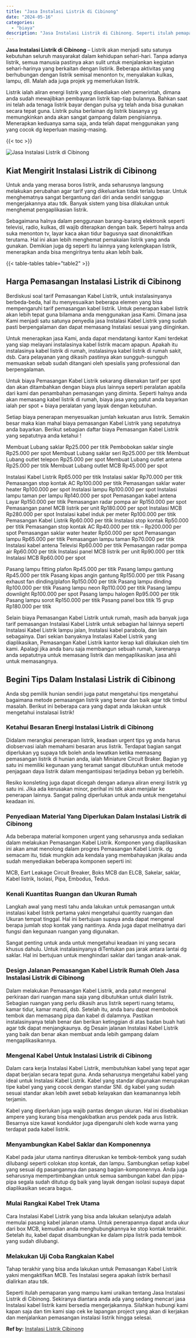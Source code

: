 ```yaml
---
title: "Jasa Instalasi Listrik di Cibinong"
date: "2024-05-16"
categories: 
  - "biaya"
description: "Jasa Instalasi Listrik di Cibinong. Seperti itulah pemaparan yang mampu kami uraikan tentang Jasa Instalasi Listrik di Cibinong. Sekiranya diantara anda ada..."
---
```


**Jasa Instalasi Listrik di Cibinong** – Listrik akan menjadi satu satunya kebutuhan seluruh masyarakat dalam kehidupan sehari-hari. Tanpa adanya listrik, semua manusia pastinya akan sulit untuk menjalankan kegiatan sehari-harinya yang berkaitan dengan listirik. Beberapa aktivitas yang berhubungan dengan listrik semisal menonton tv, menyalakan kulkas, lampu, dll. Malah ada juga projek yg memerlukan listrik.

Listrik ialah aliran energi listrik yang disediakan oleh pemerintah, dimana anda sudah mewajibkan pembayaran listrik tiap-tiap bulannya. Bahkan saat ini telah ada tenaga listrik bayar dengan pulsa yg telah anda bisa gunakan secara tepat guna. Listrik pulsa berlainan dg listrik biasanya yg memungkinkan anda akan sangat gampang dalam pengisiannya. Menerapkan keduanya sama saja, anda telah dapat menggunakan yang yang cocok dg keperluan masing-masing.

{{< toc >}}

![Jasa Instalasi Listrik di Cibinong](/images/instalasi-listrik-murah22.png)

## Kiat Mengirit Instalasi Listrik di Cibinong

Untuk anda yang merasa boros listrik, anda seharusnya langsung melakukan perubahan agar tarif yang dikeluarkan tidak terlalu besar. Untuk menghematnya sangat bergantung dari diri anda sendiri sanggup mengerjakannya atau tdk. Banyak sistem yang bisa dilakukan untuk menghemat pengaplikasian listrik.

Sebagaimana halnya dalam penggunaan barang-barang elektronik seperti televisi, radio, kulkas, dll wajib diterapkan dengan baik. Seperti halnya anda suka menonton tv, layar kaca akan tidur bagusnya saat dinonaktifkan terutama. Hal ini akan lebih menghemat pemakaian listrik yang anda gunakan. Demikian juga dg seperti itu lainnya yang kelengkapan listrik, menerapkan anda bisa mengiritnya tentu akan lebih baik.

{{< table-tables table="table2" >}}

## Harga Pemasangan Instalasi Listrik di Cibinong

Berdiskusi soal tarif Pemasangan Kabel Listrik, untuk instalasinyanya berbeda-beda, hal itu menyesuaikan beberapa elemen yang bisa mempengaruhi tarif pemasangan kabel listrik. Untuk penerapan kabel listrik akan lebih tepat guna bilamana anda menggunakan jasa Kami. Dimana jasa Kami menjadi satu satunya penyedia jasa Instalasi Kabel Listrik yang sudah pasti berpengalaman dan dapat memasang Instalasi sesuai yang diinginkan.

Untuk menerapkan jasa Kami, anda dapat mendatangi kantor Kami terdekat yang siap melayani instalasinya kabel listrik macam apapun. Apakah itu instalasinya kabel listrik di rumah, instalasinya kabel listrik di rumah sakit, dsb. Cara pelayanan yang dikasih pastinya akan sungguh-sungguh memuaskan sebab sudah ditangani oleh spesialis yang professional dan berpengalaman.

Untuk biaya Pemasangan Kabel Listrik sekarang dikenakan tarif per spot dan akan ditambahkan dengan biaya plus lainnya seperti peralatan apabila dari kami dan penambahan pemasangan yang diminta. Seperti halnya anda akan memasang kabel listrik di rumah, biaya jasa yang patut anda bayarkan ialah per spot + biaya peralatan yang layak dengan kebutuhan.

Setiap biaya penerapan menyesuaikan jumlah kekuatan arus listrik. Semakin besar maka kian mahal biaya pemasangan Kabel Listrik yang sepatutnya anda bayarkan. Berikut sebagian daftar biaya Pemasangan Kabel Listrik yang sepatutnya anda ketahui !

Membuat Lubang saklar Rp25.000 per titik Pembobokan saklar single Rp25.000 per spot Membuat Lubang saklar seri Rp25.000 per titik Membuat Lubang outlet telepon Rp25.000 per spot Membuat Lubang outlet antena Rp25.000 per titik Membuat Lubang outlet MCB Rp45.000 per spot

Instalasi Kabel Listrik Rp65.000 per titik Instalasi saklar Rp70.000 per titik Pemasangan stop kontak AC Rp100.000 per titik Pemasangan saklar water heater Rp100.000 per spot Instalasi lampu Rp100.000 per spot Instalasi lampu taman per lampu Rp140.000 per spot Pemasangan kabel antena Layar Rp150.000 per titik Pemasangan radar pompa air Rp150.000 per spot Pemasangan panel MCB listrik per unit Rp180.000 per spot Instalasi MCB Rp280.000 per spot Instalasi kabel induk per meter Rp100.000 per titik Pemasangan Kabel Listrik Rp60.000 per titik Instalasi stop kontak Rp50.000 per titik Pemasangan stop kontak AC Rp40.000 per titik – Rp200.000 per spot Pemasangan saklar water heater Rp50.000 per spot Pemasangan lampu Rp65.000 per titik Pemasangan lampu taman Rp70.000 per titik Instalasi kabel antena Televisi Rp60.000 per titik Pemasangan radar pompa air Rp60.000 per titik Instalasi panel MCB listrik per unit Rp90.000 per titik Instalasi MCB Rp60.000 per spot

Pasang lampu fitting plafon Rp45.000 per titik Pasang lampu gantung Rp45.000 per titik Pasang kipas angin gantung Rp150.000 per titik Pasang exhaust fan dinding/plafon Rp150.000 per titik Pasang lampu dinding Rp100.000 per titik Pasang lampu neon Rp110.000 per titik Pasang lampu downlight Rp100.000 per spot Pasang lampu halogen Rp95.000 per titik Pasang lampu sorot Rp150.000 per titik Pasang panel box titik 15 grup Rp180.000 per titik

Selain biaya Pemasangan Kabel Listrik untuk rumah, masih ada banyak juga tarif pemasangan Instalasi Kabel Listrik untuk sebagian hal lainnya seperti Instalasi Kabel Listrik lampu jalan, Instalasi kabel parabola, dan lain sebagainya. Dari sekian banyaknya Instalasi Kabel Listrik yang diaplikasikan, Pemasangan Kabel Listrik kantor kerap kali dilakukan oleh tim kami. Apalagi jika anda baru saja membangun sebuah rumah, karenanya anda sepatutnya untuk memasang listrik dan mengaplikasikan jasa ahli untuk memasangnya.

## Begini Tips Dalam Instalasi Listrik di Cibinong


Anda sbg pemilik hunian sendiri juga patut mengetahui tips mengetahui bagaimana metode pemasangan listrik yang benar dan baik agar tdk timbul masalah. Berikut ini beberapa cara yang dapat anda lakukan untuk mengetahui instalasai listrik!

### Ketahui Besaran Energi Instalasi Listrik di Cibinong

Didalam merangkai penerapan listrik, keadaan urgent tips yg anda harus diobservasi ialah memahami besaran arus listrik. Terdapat bagian sangat diperlukan yg supaya tdk boleh anda lewatkan ketika memasang pemasangan listrik di hunian anda, ialah Miniature Circuit Braker. Bagian yg satu ini memiliki kegunaan yang teramat sangat dibutuhkan untuk metode penjagaan daya listrik dalam mengantisipasi terjadinya beban yg berlebih.

Resiko konsleting juga dapat dicegah dengan adanya aliran energi listrik yg satu ini. Jika ada kerusakan minor, perihal ini tdk akan menjalar ke penerapan lainnya. Sangat paling diperlukan untuk anda untuk mengetahui keadaan ini.

### Penyediaan Material Yang Diperlukan Dalam Instalasi Listrik di Cibinong

Ada beberapa material komponen urgent yang seharusnya anda sediakan dalam melakukan Pemasangan Kabel Listrik. Komponen yang diaplikasikan ini akan amat menolong dalam progres Pemasangan Kabel Listrik. dg semacam itu, tidak mungkin ada kendala yang membahayakan jikalau anda sudah menyediakan beberapa komponen seperti ini:

MCB, Eart Leakage Circuit Breaker, Boks MCB dan ELCB, Sakelar, saklar, Kabel listrik, Isolasi, Pipa, Embodus, Tedus.

### Kenali Kuantitas Ruangan dan Ukuran Rumah

Langkah awal yang mesti tahu anda lakukan untuk pemasangan untuk instalasi kabel listrik pertama yakni mengetahui quantity ruangan dan Ukuran tempat tinggal. Hal ini bertujuan supaya anda dapat mengenal berapa jumlah stop kontak yang nantinya. Anda juga dapat melihatnya dari fungsi dan kegunaan ruangan yang digunakan.

Sangat penting untuk anda untuk mengetahui keadaan ini yang secara khusus dahulu. Untuk instalasinyanya diTentukan pas jarak antara lantai dg saklar. Hal ini bertujuan untuk menghindari saklar dari tangan anak-anak.

### Design Jalanan Pemasangan Kabel Listrik Rumah Oleh Jasa Instalasi Listrik di Cibinong

Dalam melakukan Pemasangan Kabel Listrik, anda patut mengenal perkiraan dari ruangan mana saja yang dibutuhkan untuk dialiri listrik. Sebagian ruangan yang perlu dikasih arus listrik seperti ruang tetamu, kamar tidur, kamar mandi, dsb. Setelah itu, anda baru dapat membobok tembok dan memasang pipa dan kabel di dalamnya. Pastikan instalasinyanya telah benar dan berikan ketinggian di atas badan buah hati agar tdk dapat menjangkaunya. dg Desain jalanan Instalasi Kabel Listrik yang baik dan benar akan membuat anda lebih gampang dalam mengaplikasikannya.

### Mengenal Kabel Untuk Instalasi Listrik di Cibinong

Dalam cara kerja Instalasi Kabel Listrik, membutuhkan kabel yang tepat agar dapat berjalan secara tepat guna. Anda seharusnya mengetahui kabel yang ideal untuk Instalasi Kabel Listrik. Kabel yang standar digunakan merupakan tipe kabel yang yang cocok dengan standar SNI. dg kabel yang sudah sesuai standar akan lebih awet sebab kelayakan dan keamanannya lebih terjamin.

Kabel yang diperlukan juga wajib pantas dengan ukuran. Hal ini disebabkan ampere yang kurang bisa mengakibatkan arus pendek pada arus listrik. Besarnya size kawat konduktor juga dipengaruhi oleh kode warna yang terdapat pada kabel listrik.

### Menyambungkan Kabel Saklar dan Komponennya

Kabel pada jalur utama nantinya diteruskan ke tembok-tembok yang sudah dilubangi seperti colokan stop kontak, dan lampu. Sambungkan setiap kabel yang sesuai dg pasangannya dan pasang bagian-komponennya. Anda juga seharusnya mempertimbangkan untuk semua sambungan kabel dan pipa-pipa segala sudah ditutup dg baik yang layak dengan isolasi supaya dapat diaplikasikan secara bagus.

### Mulai Rangkai Kabel Trek Utama

Cara Instalasi Kabel Listrik yang bisa anda lakukan selanjutya adalah memulai pasang kabel jalanan utama. Untuk penerapannya dapat anda ukur dari box MCB, kemudian anda menghubungkannya ke stop kontak terakhir. Setelah itu, kabel dapat disambungkan ke dalam pipa listrik pada tembok yang sudah dilubangi.

### Melakukan Uji Coba Rangkaian Kabel

Tahap terakhir yang bisa anda lakukan untuk Pemasangan Kabel Listrik yakni mengaktifkan MCB. Tes Instalasi segera apakah listrik berhasil dialirkan atau tdk.

Seperti itulah pemaparan yang mampu kami uraikan tentang Jasa Instalasi Listrik di Cibinong. Sekiranya diantara anda ada yang sedang mencari jasa Instalasi kabel listrik kami bersedia mengerjakannya. Silahkan hubungi kami kapan saja dan tim kami siap cek ke lapangan project yang akan di kerjakan dan menjalankan pemasangan instalasi listrik hingga selesai.

**Ref by:** [Instalasi Listrik Cibinong](https://id.wikipedia.org/wiki/Instalasi)
